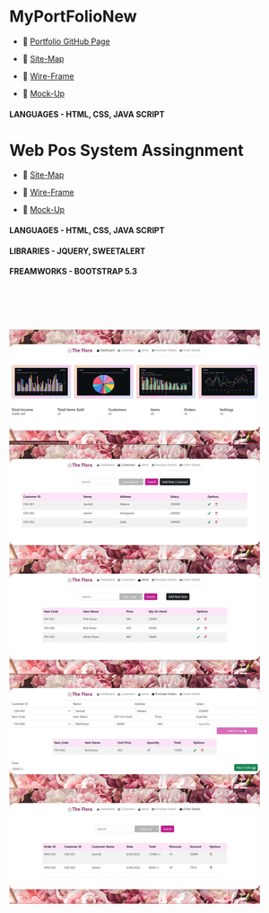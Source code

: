 # MyPortFolioNew

* 🔗 <a href="https://savindi20.github.io/MyPortFolioNew/ " target="_blank">Portfolio GitHub Page</a>

* 🔗 <a href="https://drive.google.com/file/d/1R-K7RT4XOGpht8wk69b58NFTk9nSilAX/view?usp=sharing" target="_blank">Site-Map</a>

* 🔗 <a href="https://drive.google.com/file/d/1zus8qwAZH3SvuboMru8IOX4BnZSvbbVa/view?usp=sharing" target="_blank">Wire-Frame</a>

* 🔗 <a href="https://www.figma.com/file/XfKOX3IlcGjzgg2EBm82T2/Mock-up?node-id=0%3A1&t=VLQGi0bYpdlzuFOZ-1 " target="_blank">Mock-Up</a>

<div align="left">

   #### LANGUAGES - HTML, CSS, JAVA SCRIPT
  <div>
    
#

# Web Pos System Assingnment

* 🔗 <a href="https://drive.google.com/file/d/1sAV642hCBrNzIzhQS27niPNU34X9Q9St/view?usp=sharing " target="_blank">Site-Map</a>

* 🔗 <a href="https://drive.google.com/file/d/1Sd9PkASBWtbcaI_pENUyaH22jl_vJe34/view?usp=sharing " target="_blank">Wire-Frame</a>

* 🔗 <a href="https://www.figma.com/file/VBlrvfIAfJta4FBSBd4Gio/POS-System?type=design&node-id=0%3A1&t=gOiiyd97jMEaR1Cb-1" target="_blank">Mock-Up</a>

<div align="left">

#### LANGUAGES - HTML, CSS, JAVA SCRIPT

#### LIBRARIES - JQUERY, SWEETALERT

#### FREAMWORKS - BOOTSTRAP 5.3

</div>

#

<div>
  <img src="https://github.com/Savindi20/MyPortFolioNew/blob/main/ReadmeIMG/PortfolioReadME.png" alt="">
<div>

#

<div>
  <img src="https://github.com/Savindi20/MyPortFolioNew/blob/main/ReadmeIMG/PosReadME.jpg" alt="">
<div>

